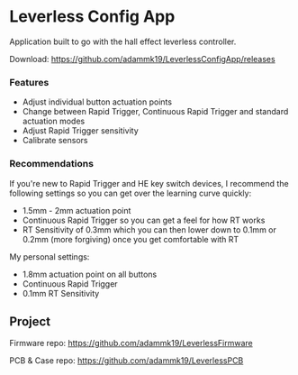 # Leverless Config App

Application built to go with the hall effect leverless controller.

Download: https://github.com/adammk19/LeverlessConfigApp/releases

### Features
- Adjust individual button actuation points
- Change between Rapid Trigger, Continuous Rapid Trigger and standard actuation modes
- Adjust Rapid Trigger sensitivity
- Calibrate sensors

### Recommendations

If you're new to Rapid Trigger and HE key switch devices, I recommend the following settings so you can get over the learning curve quickly:
- 1.5mm - 2mm actuation point
- Continuous Rapid Trigger so you can get a feel for how RT works
- RT Sensitivity of 0.3mm which you can then lower down to 0.1mm or 0.2mm (more forgiving) once you get comfortable with RT

My personal settings:
- 1.8mm actuation point on all buttons
- Continuous Rapid Trigger
- 0.1mm RT Sensitivity

## Project

Firmware repo: https://github.com/adammk19/LeverlessFirmware

PCB & Case repo: https://github.com/adammk19/LeverlessPCB
